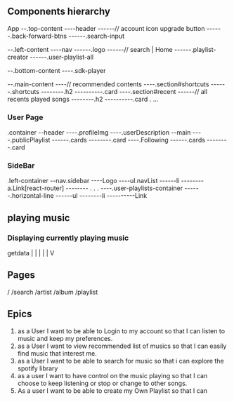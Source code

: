 ## Components hierarchy

App
--.top-content
----header
------// account icon upgrade button
------.back-forward-btns
------.search-input

--.left-content
----nav
------.logo
------// search | Home
------.playlist-creator
------.user-playlist-all

--.bottom-content
----.sdk-player

--.main-content
----// recommended contents
----.section#shortcuts
------.shortcuts
--------.h2
----------.card
----.section#recent
------// all recents played songs
--------.h2
----------.card
.
...

### User Page

.container
--header
----.profileImg
----.userDescription
--main
----.publicPlaylist
------.cards
--------.card
----.Following
------.cards
--------.card

### SideBar

.left-container
--nav.sidebar
----Logo
----ul.navList
------li
--------a.Link[react-router]
-------- . . .
----.user-playlists-container
------.horizontal-line
------ul
--------li
----------Link

## playing music

### Displaying currently playing music

getdata
|
|
|
|
|
V

## Pages

/
/search
/artist
/album
/playlist

## Epics

1. as a User I want to be able to Login to my account so that I can listen to music and keep my preferences.
2. as a User I want to view recommended list of musics so that I can easily find music that interest me.
3. as a User I want to be able to search for music so that i can explore the spotify library
4. as a user I want to have control on the music playing so that I can choose to keep listening or stop or change to other songs.
5. As a user I want to be able to create my Own Playlist so that I can
